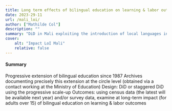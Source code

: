 ```yaml
---
title: Long term effects of bilingual education on learning & labor outcomes: Evidence from Mali
date: 2023-29-11
url: /mali_loi/
author: ["Mathilde Col"]
description: "" 
summary: "DiD in Mali exploiting the introduction of local languages in public primary education during the 1990s"
cover:
    alt: "Impact LoI Mali"
    relative: false
---
```


#### Summary
 Progressive extension of bilingual education since 1987
 Archives documenting precisely this extension at the circle level (obtained via a contact working at the Ministry of Education)
  Design: DiD or staggered DiD using the progressive scale-up
Outcomes: using census data (the latest will be available next year) and/or survey data, examine at long-term impact (for adults over 15) of bilingual education on learning & labor outcomes

